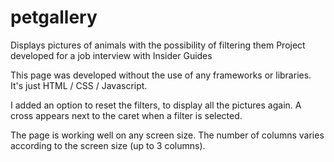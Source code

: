 # petgallery
Displays pictures of animals with the possibility of filtering them
Project developed for a job interview with Insider Guides

This page was developed without the use of any frameworks or libraries. It's just HTML / CSS / Javascript.

I added an option to reset the filters, to display all the pictures again. A cross appears next to the caret when a filter is selected.

The page is working well on any screen size. The number of columns varies according to the screen size (up to 3 columns).